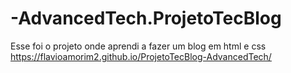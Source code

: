 # -AdvancedTech.ProjetoTecBlog

Esse foi o projeto onde aprendi a fazer um blog em html e css
https://flavioamorim2.github.io/ProjetoTecBlog-AdvancedTech/
